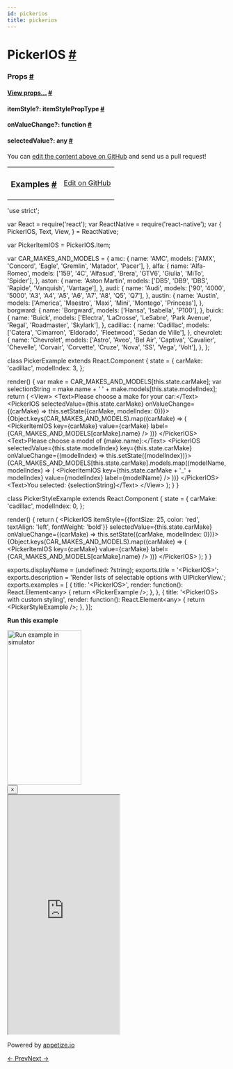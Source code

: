 ```yaml
---
id: pickerios
title: pickerios
---
```

<a id="content"></a><h1><a class="anchor" name="pickerios"></a>PickerIOS <a class="hash-link" href="docs/pickerios.html#pickerios">#</a></h1><div><noscript></noscript><h3><a class="anchor" name="props"></a>Props <a class="hash-link" href="docs/pickerios.html#props">#</a></h3><div class="props"><div class="prop"><h4 class="propTitle"><a class="anchor" name="view"></a><a href="docs/view.html#props">View props...</a> <a class="hash-link" href="docs/pickerios.html#view">#</a></h4></div><div class="prop"><h4 class="propTitle"><a class="anchor" name="itemstyle"></a>itemStyle?: <span class="propType">itemStylePropType</span> <a class="hash-link" href="docs/pickerios.html#itemstyle">#</a></h4></div><div class="prop"><h4 class="propTitle"><a class="anchor" name="onvaluechange"></a>onValueChange?: <span class="propType">function</span> <a class="hash-link" href="docs/pickerios.html#onvaluechange">#</a></h4></div><div class="prop"><h4 class="propTitle"><a class="anchor" name="selectedvalue"></a>selectedValue?: <span class="propType">any</span> <a class="hash-link" href="docs/pickerios.html#selectedvalue">#</a></h4></div></div></div><p class="edit-page-block">You can <a target="_blank" href="https://github.com/facebook/react-native/blob/master/Libraries/Components/Picker/PickerIOS.ios.js">edit the content above on GitHub</a> and send us a pull request!</p><div><div><table width="100%"><tbody><tr><td><h3><a class="anchor" name="examples"></a>Examples <a class="hash-link" href="docs/pickerios.html#examples">#</a></h3></td><td style="text-align:right;"><a target="_blank" href="https://github.com/facebook/react-native/blob/master/Examples/UIExplorer/js/PickerIOSExample.js">Edit on GitHub</a></td></tr></tbody></table><div class="example-container"><div class="prism language-javascript"><span class="token string">'use strict'</span><span class="token punctuation">;</span>

<span class="token keyword">var</span> React <span class="token operator">=</span> <span class="token function">require<span class="token punctuation">(</span></span><span class="token string">'react'</span><span class="token punctuation">)</span><span class="token punctuation">;</span>
<span class="token keyword">var</span> ReactNative <span class="token operator">=</span> <span class="token function">require<span class="token punctuation">(</span></span><span class="token string">'react-native'</span><span class="token punctuation">)</span><span class="token punctuation">;</span>
<span class="token keyword">var</span> <span class="token punctuation">{</span>
  PickerIOS<span class="token punctuation">,</span>
  Text<span class="token punctuation">,</span>
  View<span class="token punctuation">,</span>
<span class="token punctuation">}</span> <span class="token operator">=</span> ReactNative<span class="token punctuation">;</span>

<span class="token keyword">var</span> PickerItemIOS <span class="token operator">=</span> PickerIOS<span class="token punctuation">.</span>Item<span class="token punctuation">;</span>

<span class="token keyword">var</span> CAR_MAKES_AND_MODELS <span class="token operator">=</span> <span class="token punctuation">{</span>
  amc<span class="token punctuation">:</span> <span class="token punctuation">{</span>
    name<span class="token punctuation">:</span> <span class="token string">'AMC'</span><span class="token punctuation">,</span>
    models<span class="token punctuation">:</span> <span class="token punctuation">[</span><span class="token string">'AMX'</span><span class="token punctuation">,</span> <span class="token string">'Concord'</span><span class="token punctuation">,</span> <span class="token string">'Eagle'</span><span class="token punctuation">,</span> <span class="token string">'Gremlin'</span><span class="token punctuation">,</span> <span class="token string">'Matador'</span><span class="token punctuation">,</span> <span class="token string">'Pacer'</span><span class="token punctuation">]</span><span class="token punctuation">,</span>
  <span class="token punctuation">}</span><span class="token punctuation">,</span>
  alfa<span class="token punctuation">:</span> <span class="token punctuation">{</span>
    name<span class="token punctuation">:</span> <span class="token string">'Alfa-Romeo'</span><span class="token punctuation">,</span>
    models<span class="token punctuation">:</span> <span class="token punctuation">[</span><span class="token string">'159'</span><span class="token punctuation">,</span> <span class="token string">'4C'</span><span class="token punctuation">,</span> <span class="token string">'Alfasud'</span><span class="token punctuation">,</span> <span class="token string">'Brera'</span><span class="token punctuation">,</span> <span class="token string">'GTV6'</span><span class="token punctuation">,</span> <span class="token string">'Giulia'</span><span class="token punctuation">,</span> <span class="token string">'MiTo'</span><span class="token punctuation">,</span> <span class="token string">'Spider'</span><span class="token punctuation">]</span><span class="token punctuation">,</span>
  <span class="token punctuation">}</span><span class="token punctuation">,</span>
  aston<span class="token punctuation">:</span> <span class="token punctuation">{</span>
    name<span class="token punctuation">:</span> <span class="token string">'Aston Martin'</span><span class="token punctuation">,</span>
    models<span class="token punctuation">:</span> <span class="token punctuation">[</span><span class="token string">'DB5'</span><span class="token punctuation">,</span> <span class="token string">'DB9'</span><span class="token punctuation">,</span> <span class="token string">'DBS'</span><span class="token punctuation">,</span> <span class="token string">'Rapide'</span><span class="token punctuation">,</span> <span class="token string">'Vanquish'</span><span class="token punctuation">,</span> <span class="token string">'Vantage'</span><span class="token punctuation">]</span><span class="token punctuation">,</span>
  <span class="token punctuation">}</span><span class="token punctuation">,</span>
  audi<span class="token punctuation">:</span> <span class="token punctuation">{</span>
    name<span class="token punctuation">:</span> <span class="token string">'Audi'</span><span class="token punctuation">,</span>
    models<span class="token punctuation">:</span> <span class="token punctuation">[</span><span class="token string">'90'</span><span class="token punctuation">,</span> <span class="token string">'4000'</span><span class="token punctuation">,</span> <span class="token string">'5000'</span><span class="token punctuation">,</span> <span class="token string">'A3'</span><span class="token punctuation">,</span> <span class="token string">'A4'</span><span class="token punctuation">,</span> <span class="token string">'A5'</span><span class="token punctuation">,</span> <span class="token string">'A6'</span><span class="token punctuation">,</span> <span class="token string">'A7'</span><span class="token punctuation">,</span> <span class="token string">'A8'</span><span class="token punctuation">,</span> <span class="token string">'Q5'</span><span class="token punctuation">,</span> <span class="token string">'Q7'</span><span class="token punctuation">]</span><span class="token punctuation">,</span>
  <span class="token punctuation">}</span><span class="token punctuation">,</span>
  austin<span class="token punctuation">:</span> <span class="token punctuation">{</span>
    name<span class="token punctuation">:</span> <span class="token string">'Austin'</span><span class="token punctuation">,</span>
    models<span class="token punctuation">:</span> <span class="token punctuation">[</span><span class="token string">'America'</span><span class="token punctuation">,</span> <span class="token string">'Maestro'</span><span class="token punctuation">,</span> <span class="token string">'Maxi'</span><span class="token punctuation">,</span> <span class="token string">'Mini'</span><span class="token punctuation">,</span> <span class="token string">'Montego'</span><span class="token punctuation">,</span> <span class="token string">'Princess'</span><span class="token punctuation">]</span><span class="token punctuation">,</span>
  <span class="token punctuation">}</span><span class="token punctuation">,</span>
  borgward<span class="token punctuation">:</span> <span class="token punctuation">{</span>
    name<span class="token punctuation">:</span> <span class="token string">'Borgward'</span><span class="token punctuation">,</span>
    models<span class="token punctuation">:</span> <span class="token punctuation">[</span><span class="token string">'Hansa'</span><span class="token punctuation">,</span> <span class="token string">'Isabella'</span><span class="token punctuation">,</span> <span class="token string">'P100'</span><span class="token punctuation">]</span><span class="token punctuation">,</span>
  <span class="token punctuation">}</span><span class="token punctuation">,</span>
  buick<span class="token punctuation">:</span> <span class="token punctuation">{</span>
    name<span class="token punctuation">:</span> <span class="token string">'Buick'</span><span class="token punctuation">,</span>
    models<span class="token punctuation">:</span> <span class="token punctuation">[</span><span class="token string">'Electra'</span><span class="token punctuation">,</span> <span class="token string">'LaCrosse'</span><span class="token punctuation">,</span> <span class="token string">'LeSabre'</span><span class="token punctuation">,</span> <span class="token string">'Park Avenue'</span><span class="token punctuation">,</span> <span class="token string">'Regal'</span><span class="token punctuation">,</span>
             <span class="token string">'Roadmaster'</span><span class="token punctuation">,</span> <span class="token string">'Skylark'</span><span class="token punctuation">]</span><span class="token punctuation">,</span>
  <span class="token punctuation">}</span><span class="token punctuation">,</span>
  cadillac<span class="token punctuation">:</span> <span class="token punctuation">{</span>
    name<span class="token punctuation">:</span> <span class="token string">'Cadillac'</span><span class="token punctuation">,</span>
    models<span class="token punctuation">:</span> <span class="token punctuation">[</span><span class="token string">'Catera'</span><span class="token punctuation">,</span> <span class="token string">'Cimarron'</span><span class="token punctuation">,</span> <span class="token string">'Eldorado'</span><span class="token punctuation">,</span> <span class="token string">'Fleetwood'</span><span class="token punctuation">,</span> <span class="token string">'Sedan de Ville'</span><span class="token punctuation">]</span><span class="token punctuation">,</span>
  <span class="token punctuation">}</span><span class="token punctuation">,</span>
  chevrolet<span class="token punctuation">:</span> <span class="token punctuation">{</span>
    name<span class="token punctuation">:</span> <span class="token string">'Chevrolet'</span><span class="token punctuation">,</span>
    models<span class="token punctuation">:</span> <span class="token punctuation">[</span><span class="token string">'Astro'</span><span class="token punctuation">,</span> <span class="token string">'Aveo'</span><span class="token punctuation">,</span> <span class="token string">'Bel Air'</span><span class="token punctuation">,</span> <span class="token string">'Captiva'</span><span class="token punctuation">,</span> <span class="token string">'Cavalier'</span><span class="token punctuation">,</span> <span class="token string">'Chevelle'</span><span class="token punctuation">,</span>
             <span class="token string">'Corvair'</span><span class="token punctuation">,</span> <span class="token string">'Corvette'</span><span class="token punctuation">,</span> <span class="token string">'Cruze'</span><span class="token punctuation">,</span> <span class="token string">'Nova'</span><span class="token punctuation">,</span> <span class="token string">'SS'</span><span class="token punctuation">,</span> <span class="token string">'Vega'</span><span class="token punctuation">,</span> <span class="token string">'Volt'</span><span class="token punctuation">]</span><span class="token punctuation">,</span>
  <span class="token punctuation">}</span><span class="token punctuation">,</span>
<span class="token punctuation">}</span><span class="token punctuation">;</span>

class <span class="token class-name">PickerExample</span> extends <span class="token class-name">React<span class="token punctuation">.</span>Component</span> <span class="token punctuation">{</span>
  state <span class="token operator">=</span> <span class="token punctuation">{</span>
    carMake<span class="token punctuation">:</span> <span class="token string">'cadillac'</span><span class="token punctuation">,</span>
    modelIndex<span class="token punctuation">:</span> <span class="token number">3</span><span class="token punctuation">,</span>
  <span class="token punctuation">}</span><span class="token punctuation">;</span>

  <span class="token function">render<span class="token punctuation">(</span></span><span class="token punctuation">)</span> <span class="token punctuation">{</span>
    <span class="token keyword">var</span> make <span class="token operator">=</span> CAR_MAKES_AND_MODELS<span class="token punctuation">[</span><span class="token keyword">this</span><span class="token punctuation">.</span>state<span class="token punctuation">.</span>carMake<span class="token punctuation">]</span><span class="token punctuation">;</span>
    <span class="token keyword">var</span> selectionString <span class="token operator">=</span> make<span class="token punctuation">.</span>name <span class="token operator">+</span> <span class="token string">' '</span> <span class="token operator">+</span> make<span class="token punctuation">.</span>models<span class="token punctuation">[</span><span class="token keyword">this</span><span class="token punctuation">.</span>state<span class="token punctuation">.</span>modelIndex<span class="token punctuation">]</span><span class="token punctuation">;</span>
    <span class="token keyword">return</span> <span class="token punctuation">(</span>
      &lt;View<span class="token operator">&gt;</span>
        &lt;Text<span class="token operator">&gt;</span>Please choose a make <span class="token keyword">for</span> your car<span class="token punctuation">:</span>&lt;<span class="token operator">/</span>Text<span class="token operator">&gt;</span>
        &lt;PickerIOS
          selectedValue<span class="token operator">=</span><span class="token punctuation">{</span><span class="token keyword">this</span><span class="token punctuation">.</span>state<span class="token punctuation">.</span>carMake<span class="token punctuation">}</span>
          onValueChange<span class="token operator">=</span><span class="token punctuation">{</span><span class="token punctuation">(</span>carMake<span class="token punctuation">)</span> <span class="token operator">=</span><span class="token operator">&gt;</span> <span class="token keyword">this</span><span class="token punctuation">.</span><span class="token function">setState<span class="token punctuation">(</span></span><span class="token punctuation">{</span>carMake<span class="token punctuation">,</span> modelIndex<span class="token punctuation">:</span> <span class="token number">0</span><span class="token punctuation">}</span><span class="token punctuation">)</span><span class="token punctuation">}</span><span class="token operator">&gt;</span>
          <span class="token punctuation">{</span>Object<span class="token punctuation">.</span><span class="token function">keys<span class="token punctuation">(</span></span>CAR_MAKES_AND_MODELS<span class="token punctuation">)</span><span class="token punctuation">.</span><span class="token function">map<span class="token punctuation">(</span></span><span class="token punctuation">(</span>carMake<span class="token punctuation">)</span> <span class="token operator">=</span><span class="token operator">&gt;</span> <span class="token punctuation">(</span>
            &lt;PickerItemIOS
              key<span class="token operator">=</span><span class="token punctuation">{</span>carMake<span class="token punctuation">}</span>
              value<span class="token operator">=</span><span class="token punctuation">{</span>carMake<span class="token punctuation">}</span>
              label<span class="token operator">=</span><span class="token punctuation">{</span>CAR_MAKES_AND_MODELS<span class="token punctuation">[</span>carMake<span class="token punctuation">]</span><span class="token punctuation">.</span>name<span class="token punctuation">}</span>
            <span class="token operator">/</span><span class="token operator">&gt;</span>
          <span class="token punctuation">)</span><span class="token punctuation">)</span><span class="token punctuation">}</span>
        &lt;<span class="token operator">/</span>PickerIOS<span class="token operator">&gt;</span>
        &lt;Text<span class="token operator">&gt;</span>Please choose a model of <span class="token punctuation">{</span>make<span class="token punctuation">.</span>name<span class="token punctuation">}</span><span class="token punctuation">:</span>&lt;<span class="token operator">/</span>Text<span class="token operator">&gt;</span>
        &lt;PickerIOS
          selectedValue<span class="token operator">=</span><span class="token punctuation">{</span><span class="token keyword">this</span><span class="token punctuation">.</span>state<span class="token punctuation">.</span>modelIndex<span class="token punctuation">}</span>
          key<span class="token operator">=</span><span class="token punctuation">{</span><span class="token keyword">this</span><span class="token punctuation">.</span>state<span class="token punctuation">.</span>carMake<span class="token punctuation">}</span>
          onValueChange<span class="token operator">=</span><span class="token punctuation">{</span><span class="token punctuation">(</span>modelIndex<span class="token punctuation">)</span> <span class="token operator">=</span><span class="token operator">&gt;</span> <span class="token keyword">this</span><span class="token punctuation">.</span><span class="token function">setState<span class="token punctuation">(</span></span><span class="token punctuation">{</span>modelIndex<span class="token punctuation">}</span><span class="token punctuation">)</span><span class="token punctuation">}</span><span class="token operator">&gt;</span>
          <span class="token punctuation">{</span>CAR_MAKES_AND_MODELS<span class="token punctuation">[</span><span class="token keyword">this</span><span class="token punctuation">.</span>state<span class="token punctuation">.</span>carMake<span class="token punctuation">]</span><span class="token punctuation">.</span>models<span class="token punctuation">.</span><span class="token function">map<span class="token punctuation">(</span></span><span class="token punctuation">(</span>modelName<span class="token punctuation">,</span> modelIndex<span class="token punctuation">)</span> <span class="token operator">=</span><span class="token operator">&gt;</span> <span class="token punctuation">(</span>
            &lt;PickerItemIOS
              key<span class="token operator">=</span><span class="token punctuation">{</span><span class="token keyword">this</span><span class="token punctuation">.</span>state<span class="token punctuation">.</span>carMake <span class="token operator">+</span> <span class="token string">'_'</span> <span class="token operator">+</span> modelIndex<span class="token punctuation">}</span>
              value<span class="token operator">=</span><span class="token punctuation">{</span>modelIndex<span class="token punctuation">}</span>
              label<span class="token operator">=</span><span class="token punctuation">{</span>modelName<span class="token punctuation">}</span>
            <span class="token operator">/</span><span class="token operator">&gt;</span>
          <span class="token punctuation">)</span><span class="token punctuation">)</span><span class="token punctuation">}</span>
        &lt;<span class="token operator">/</span>PickerIOS<span class="token operator">&gt;</span>
        &lt;Text<span class="token operator">&gt;</span>You selected<span class="token punctuation">:</span> <span class="token punctuation">{</span>selectionString<span class="token punctuation">}</span>&lt;<span class="token operator">/</span>Text<span class="token operator">&gt;</span>
      &lt;<span class="token operator">/</span>View<span class="token operator">&gt;</span>
    <span class="token punctuation">)</span><span class="token punctuation">;</span>
  <span class="token punctuation">}</span>
<span class="token punctuation">}</span>

class <span class="token class-name">PickerStyleExample</span> extends <span class="token class-name">React<span class="token punctuation">.</span>Component</span> <span class="token punctuation">{</span>
  state <span class="token operator">=</span> <span class="token punctuation">{</span>
    carMake<span class="token punctuation">:</span> <span class="token string">'cadillac'</span><span class="token punctuation">,</span>
    modelIndex<span class="token punctuation">:</span> <span class="token number">0</span><span class="token punctuation">,</span>
  <span class="token punctuation">}</span><span class="token punctuation">;</span>

  <span class="token function">render<span class="token punctuation">(</span></span><span class="token punctuation">)</span> <span class="token punctuation">{</span>
    <span class="token keyword">return</span> <span class="token punctuation">(</span>
      &lt;PickerIOS
        itemStyle<span class="token operator">=</span><span class="token punctuation">{</span><span class="token punctuation">{</span>fontSize<span class="token punctuation">:</span> <span class="token number">25</span><span class="token punctuation">,</span> color<span class="token punctuation">:</span> <span class="token string">'red'</span><span class="token punctuation">,</span> textAlign<span class="token punctuation">:</span> <span class="token string">'left'</span><span class="token punctuation">,</span> fontWeight<span class="token punctuation">:</span> <span class="token string">'bold'</span><span class="token punctuation">}</span><span class="token punctuation">}</span>
        selectedValue<span class="token operator">=</span><span class="token punctuation">{</span><span class="token keyword">this</span><span class="token punctuation">.</span>state<span class="token punctuation">.</span>carMake<span class="token punctuation">}</span>
        onValueChange<span class="token operator">=</span><span class="token punctuation">{</span><span class="token punctuation">(</span>carMake<span class="token punctuation">)</span> <span class="token operator">=</span><span class="token operator">&gt;</span> <span class="token keyword">this</span><span class="token punctuation">.</span><span class="token function">setState<span class="token punctuation">(</span></span><span class="token punctuation">{</span>carMake<span class="token punctuation">,</span> modelIndex<span class="token punctuation">:</span> <span class="token number">0</span><span class="token punctuation">}</span><span class="token punctuation">)</span><span class="token punctuation">}</span><span class="token operator">&gt;</span>
        <span class="token punctuation">{</span>Object<span class="token punctuation">.</span><span class="token function">keys<span class="token punctuation">(</span></span>CAR_MAKES_AND_MODELS<span class="token punctuation">)</span><span class="token punctuation">.</span><span class="token function">map<span class="token punctuation">(</span></span><span class="token punctuation">(</span>carMake<span class="token punctuation">)</span> <span class="token operator">=</span><span class="token operator">&gt;</span> <span class="token punctuation">(</span>
          &lt;PickerItemIOS
            key<span class="token operator">=</span><span class="token punctuation">{</span>carMake<span class="token punctuation">}</span>
            value<span class="token operator">=</span><span class="token punctuation">{</span>carMake<span class="token punctuation">}</span>
            label<span class="token operator">=</span><span class="token punctuation">{</span>CAR_MAKES_AND_MODELS<span class="token punctuation">[</span>carMake<span class="token punctuation">]</span><span class="token punctuation">.</span>name<span class="token punctuation">}</span>
          <span class="token operator">/</span><span class="token operator">&gt;</span>
        <span class="token punctuation">)</span><span class="token punctuation">)</span><span class="token punctuation">}</span>
      &lt;<span class="token operator">/</span>PickerIOS<span class="token operator">&gt;</span>
    <span class="token punctuation">)</span><span class="token punctuation">;</span>
  <span class="token punctuation">}</span>
<span class="token punctuation">}</span>

exports<span class="token punctuation">.</span>displayName <span class="token operator">=</span> <span class="token punctuation">(</span>undefined<span class="token punctuation">:</span> <span class="token operator">?</span>string<span class="token punctuation">)</span><span class="token punctuation">;</span>
exports<span class="token punctuation">.</span>title <span class="token operator">=</span> <span class="token string">'&lt;PickerIOS&gt;'</span><span class="token punctuation">;</span>
exports<span class="token punctuation">.</span>description <span class="token operator">=</span> <span class="token string">'Render lists of selectable options with UIPickerView.'</span><span class="token punctuation">;</span>
exports<span class="token punctuation">.</span>examples <span class="token operator">=</span> <span class="token punctuation">[</span>
<span class="token punctuation">{</span>
  title<span class="token punctuation">:</span> <span class="token string">'&lt;PickerIOS&gt;'</span><span class="token punctuation">,</span>
  render<span class="token punctuation">:</span> <span class="token keyword">function</span><span class="token punctuation">(</span><span class="token punctuation">)</span><span class="token punctuation">:</span> React<span class="token punctuation">.</span>Element&lt;any<span class="token operator">&gt;</span> <span class="token punctuation">{</span>
    <span class="token keyword">return</span> &lt;PickerExample <span class="token operator">/</span><span class="token operator">&gt;</span><span class="token punctuation">;</span>
  <span class="token punctuation">}</span><span class="token punctuation">,</span>
<span class="token punctuation">}</span><span class="token punctuation">,</span>
<span class="token punctuation">{</span>
  title<span class="token punctuation">:</span> <span class="token string">'&lt;PickerIOS&gt; with custom styling'</span><span class="token punctuation">,</span>
  render<span class="token punctuation">:</span> <span class="token keyword">function</span><span class="token punctuation">(</span><span class="token punctuation">)</span><span class="token punctuation">:</span> React<span class="token punctuation">.</span>Element&lt;any<span class="token operator">&gt;</span> <span class="token punctuation">{</span>
    <span class="token keyword">return</span> &lt;PickerStyleExample <span class="token operator">/</span><span class="token operator">&gt;</span><span class="token punctuation">;</span>
  <span class="token punctuation">}</span><span class="token punctuation">,</span>
<span class="token punctuation">}</span><span class="token punctuation">]</span><span class="token punctuation">;</span></div><div class="embedded-simulator"><p><a class="modal-button-open"><strong>Run this example</strong></a></p><div class="modal-button-open modal-button-open-img"><img alt="Run example in simulator" width="170" height="356" src="img/uiexplorer_main_ios.png"></div><div><div class="modal"><div class="modal-content"><button class="modal-button-close">×</button><div class="center"><iframe class="simulator" src="https://appetize.io/embed/7vdfm9h3e6vuf4gfdm7r5rgc48?device=iphone6s&amp;scale=60&amp;autoplay=false&amp;orientation=portrait&amp;deviceColor=white&amp;params=%7B%22route%22%3A%22PickerIOS%22%7D" width="256" height="550" scrolling="no"></iframe><p>Powered by <a target="_blank" href="https://appetize.io">appetize.io</a></p></div></div></div><div class="modal-backdrop"></div></div></div></div></div></div><div class="docs-prevnext"><a class="docs-prev" href="docs/picker.html#content">← Prev</a><a class="docs-next" href="docs/progressbarandroid.html#content">Next →</a></div>